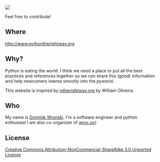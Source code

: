 ![](https://placekitten.com/g/500/300)

Feel free to contribute!

## Where

<http://www.pythontherightway.org>

## Why?

Python is eating the world. I think we need a place to put all the best practices and references together so we can share this (good) information and help newcomers imerse smootly into the pyworld.

This website is inspired by [jstherightway.org](http://jstherightway.org) by William Oliveira.
## Who

My name is [Dominik Wronski](http://github.com/dominikwro). I'm a software engineer and python enthusiast I am also co-organizer of [wroc.py](www.meetup.com/wroc.py))

## License

[Creative Commons Attribution-NonCommercial-ShareAlike 3.0 Unported License](http://creativecommons.org/licenses/by-nc-sa/3.0/)
